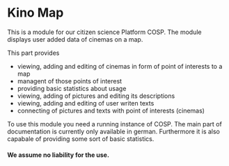 # Kino Map
This is a module for our citizen science Platform COSP. The module displays user added data of cinemas on a map.

This part provides
- viewing, adding and editing of cinemas in form of point of interests to a map
- managent of those points of interest
- providing basic statistics about usage
- viewing, adding of pictures and editing its descriptions
- viewing, adding and editing of user writen texts
- connecting of pictures and texts with point of interests (cinemas)

To use this module you need a running instance of COSP.
The main part of documentation is currently only available in german.
Furthermore it is also capabale of providing some sort of basic statistics.

#### We assume no liability for the use.
